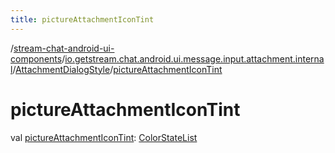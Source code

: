 ```yaml
---
title: pictureAttachmentIconTint
---
```

/[stream-chat-android-ui-components](../../index.md)/[io.getstream.chat.android.ui.message.input.attachment.internal](../index.md)/[AttachmentDialogStyle](index.md)/[pictureAttachmentIconTint](pictureAttachmentIconTint.md)  
  
  
  
# pictureAttachmentIconTint  
val [pictureAttachmentIconTint](pictureAttachmentIconTint.md): [ColorStateList](https://developer.android.com/reference/kotlin/android/content/res/ColorStateList.html)
